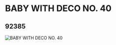 # BABY WITH DECO NO. 40
## 92385
![BABY WITH DECO NO. 40](https://lc-www-live-s.legocdn.com/media/bricks/5/2/4594198.jpg)